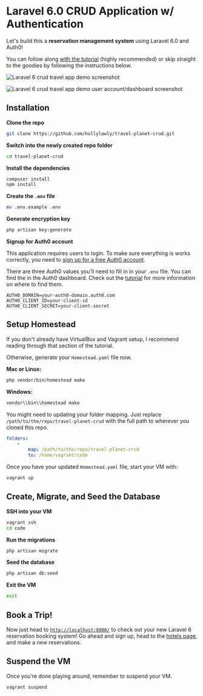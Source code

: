 # Laravel 6.0 CRUD Application w/ Authentication

Let's build this a **reservation management system** using Laravel 6.0 and Auth0!

You can follow along [with the tutorial](2019-09-06-build-and-secure-a-crud-application-with-laravel-6) (highly recommended) or skip straight to the goodies by following the instructions below.

![Laravel 6 crud travel app demo screenshot](https://cdn.auth0.com/blog/laravel-6-crud/home-logged-in.png)

![Laravel 6 crud travel app demo user account/dashboard screenshot](https://cdn.auth0.com/blog/laravel-6-crud/laravel-6-crud-app.png)

## Installation

**Clone the repo**

```bash
git clone https://github.com/hollylawly/travel-planet-crud.git
```

**Switch into the newly created repo folder**

```bash
cd travel-planet-crud
```

**Install the dependencies**

```bash
composer install
npm install
```

**Create the `.env` file**

```bash
mv .env.example .env
```

**Generate encryption key**

```bash
php artisan key:generate
```

**Signup for Auth0 account**

This application requires users to login. To make sure everything is works correctly, you need to [sign up for a free Auth0 account](https://auth0.com/signup).

There are three Auth0 values you'll need to fill in in your `.env` file. You can find the in the Auth0 dashboard. Check out the [tutorial](https://auth0.com/blog/build-and-secure-a-crud-application-with-laravel-6/#Adding-Authentication-to-Your-Laravel-6-0-Application) for more information on where to find them. 

```
AUTH0_DOMAIN=your-auth0-domain.auth0.com
AUTH0_CLIENT_ID=your-client-id
AUTH0_CLIENT_SECRET=your-client-secret
```

## Setup Homestead

If you don't already have VirtualBox and Vagrant setup, I recommend reading through that section of the tutorial.

Otherwise, generate your `Homestead.yaml` file now.

**Mac or Linux:**

```bash
php vendor/bin/homestead make
```

**Windows:**

```bash
vendor\\bin\\homestead make
```

You might need to updating your folder mapping. Just replace `/path/to/the/repo/travel-planet-crud` with the full path to wherever you cloned this repo.

```yaml
folders:
    -
        map: /path/to/the/repo/travel-planet-crud
        to: /home/vagrant/code
```

Once you have your updated `Homestead.yaml` file, start your VM with:

```bash
vagrant up
```

## Create, Migrate, and Seed the Database

**SSH into your VM**

```bash
vagrant ssh
cd code
```

**Run the migrations**

```bash
php artisan migrate
```

**Seed the database**

```bash
php artisan db:seed
```

**Exit the VM**

```bash
exit
```

## Book a Trip!

Now just head to [`http://localhost:8000/`](http://localhost:8000/) to check out your new Laravel 6 reservation booking system! Go ahead and sign up, head to the [hotels page](http://localhost:8000/hotels), and make a new reservations.

## Suspend the VM

Once you're done playing around, remember to suspend your VM.

```bash
vagrant suspend
```